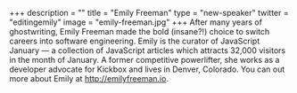 +++
description = ""
title = "Emily Freeman"
type = "new-speaker"
twitter = "editingemily"
image = "emily-freeman.jpg"
+++
After many years of ghostwriting, Emily Freeman made the bold (insane?!) choice to switch careers into software engineering. Emily is the curator of JavaScript January — a collection of JavaScript articles which attracts 32,000 visitors in the month of January. A former competitive powerlifter, she works as a developer advocate for Kickbox and lives in Denver, Colorado. You can out more about Emily at http://emilyfreeman.io.